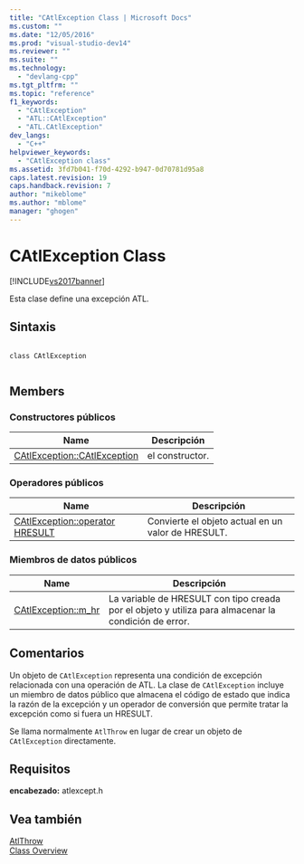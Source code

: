 ```yaml
---
title: "CAtlException Class | Microsoft Docs"
ms.custom: ""
ms.date: "12/05/2016"
ms.prod: "visual-studio-dev14"
ms.reviewer: ""
ms.suite: ""
ms.technology: 
  - "devlang-cpp"
ms.tgt_pltfrm: ""
ms.topic: "reference"
f1_keywords: 
  - "CAtlException"
  - "ATL::CAtlException"
  - "ATL.CAtlException"
dev_langs: 
  - "C++"
helpviewer_keywords: 
  - "CAtlException class"
ms.assetid: 3fd7b041-f70d-4292-b947-0d70781d95a8
caps.latest.revision: 19
caps.handback.revision: 7
author: "mikeblome"
ms.author: "mblome"
manager: "ghogen"
---
```

# CAtlException Class
[!INCLUDE[vs2017banner](../../assembler/inline/includes/vs2017banner.md)]

Esta clase define una excepción ATL.  
  
## Sintaxis  
  
```  
  
class CAtlException  
  
```  
  
## Members  
  
### Constructores públicos  
  
|Name|Descripción|  
|----------|-----------------|  
|[CAtlException::CAtlException](../Topic/CAtlException::CAtlException.md)|el constructor.|  
  
### Operadores públicos  
  
|Name|Descripción|  
|----------|-----------------|  
|[CAtlException::operator HRESULT](../Topic/CAtlException::operator%20HRESULT.md)|Convierte el objeto actual en un valor de HRESULT.|  
  
### Miembros de datos públicos  
  
|Name|Descripción|  
|----------|-----------------|  
|[CAtlException::m\_hr](../Topic/CAtlException::m_hr.md)|La variable de HRESULT con tipo creada por el objeto y utiliza para almacenar la condición de error.|  
  
## Comentarios  
 Un objeto de `CAtlException` representa una condición de excepción relacionada con una operación de ATL.  La clase de `CAtlException` incluye un miembro de datos público que almacena el código de estado que indica la razón de la excepción y un operador de conversión que permite tratar la excepción como si fuera un HRESULT.  
  
 Se llama normalmente `AtlThrow` en lugar de crear un objeto de `CAtlException` directamente.  
  
## Requisitos  
 **encabezado:** atlexcept.h  
  
## Vea también  
 [AtlThrow](../Topic/AtlThrow.md)   
 [Class Overview](../../atl/atl-class-overview.md)